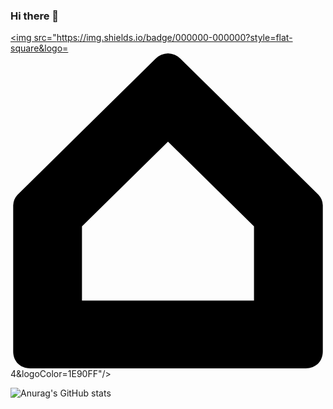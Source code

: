 ### Hi there 👋

<a href="https://sites.google.com/view/takeout-gcu/%EC%9E%84%EC%9B%90%EC%A7%84/19%EA%B8%B0-%EB%B0%95%EC%B0%AC%EB%AF%B8" target="_blank"><img src="https://img.shields.io/badge/000000-000000?style=flat-square&logo=<svg role="img" viewBox="0 0 24 24" xmlns="http://www.w3.org/2000/svg"><title>Google Home</title><path d="M12 0a1.44 1.44 0 0 0-.947.399L.547 10.762a1.26 1.26 0 0 0-.342.808v11.138c0 .768.53 1.292 1.311 1.292h20.968c.78 0 1.311-.522 1.311-1.292V11.57a1.25 1.25 0 0 0-.34-.804L15.68 3.097h-.001L12.947.4A1.454 1.454 0 0 0 12 0Zm0 6.727 6.552 6.456v5.65H5.446v-5.65z"/></svg>4&logoColor=1E90FF"/></a>


![Anurag's GitHub stats](https://github-readme-stats.vercel.app/api?username=micromielec&show_icons=true&theme=github_dark)

<!--
**micromielec/micromielec** is a ✨ _special_ ✨ repository because its `README.md` (this file) appears on your GitHub profile.

Here are some ideas to get you started:

- 🔭 I’m currently working on ...
- 🌱 I’m currently learning ...
- 👯 I’m looking to collaborate on ...
- 🤔 I’m looking for help with ...
- 💬 Ask me about ...
- 📫 How to reach me: ...
- 😄 Pronouns: ...
- ⚡ Fun fact: ...
-->
